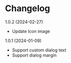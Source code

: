 # Changelog
1.0.2 (2024-02-27)
- Update Icon image

1.0.1 (2024-01-09)
- Support custom dialog text
- Support dialog margin